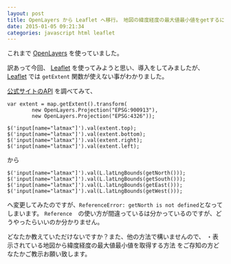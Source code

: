 ```yaml
---
layout: post
title: OpenLayers から Leaflet へ移行。　地図の緯度経度の最大値最小値をgetするには？
date: 2015-01-05 09:21:34
categories: javascript html leaflet
---
```

<p>これまで <a href="http://openlayers.org/" rel="nofollow">OpenLayers</a> を使っていました。</p>

<p>訳あって今回、 <a href="http://leafletjs.com/" rel="nofollow">Leaflet</a> を使ってみようと思い、導入をしてみましたが、 <a href="http://leafletjs.com/" rel="nofollow">Leaflet</a> では <code>getExtent</code> 関数が使えない事がわかりました。</p>

<p><a href="http://leafletjs.com/reference.html" rel="nofollow">公式サイトのAPI</a> を調べてみて、</p>

<pre><code>var extent = map.getExtent().transform(
        new OpenLayers.Projection("EPSG:900913"),
        new OpenLayers.Projection("EPSG:4326"));

$('input[name="latmax"]').val(extent.top);
$('input[name="latmax"]').val(extent.bottom);
$('input[name="latmax"]').val(extent.right);
$('input[name="latmax"]').val(extent.left);
</code></pre>

<p>から</p>

<pre><code>$('input[name="latmax"]').val(L.latLngBounds(getNorth()));
$('input[name="latmax"]').val(L.latLngBounds(getSouth()));
$('input[name="latmax"]').val(L.latLngBounds(getEast()));
$('input[name="latmax"]').val(L.latLngBounds(getWest()));
</code></pre>

<p>へ変更してみたのですが、<code>ReferenceError: getNorth is not defined</code>となってしまいます。
<code>Reference</code>　の使い方が間違っているは分かっているのですが、どうやったらいいのか分かりません。</p>

<p>どなたか教えていただけないですか？また、他の方法で構いませんので、
・表示されている地図から緯度経度の最大値最小値を取得する方法
をご存知の方どなたかご教示お願い致します。</p>

